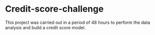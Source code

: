 # Credit-score-challenge
This project was carried out in a period of 48 hours to perform the data analysis and build a credit score model.
